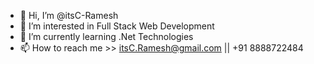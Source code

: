 - 👋 Hi, I’m @itsC-Ramesh
- 👀 I’m interested in Full Stack Web Development
- 🌱 I’m currently learning .Net Technologies
- 📫 How to reach me >> itsC.Ramesh@gmail.com || +91 8888722484

<!---
itsC-Ramesh/itsC-Ramesh is a ✨ special ✨ repository because its `README.md` (this file) appears on your GitHub profile.
You can click the Preview link to take a look at your changes.
--->
